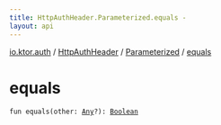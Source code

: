 ```yaml
---
title: HttpAuthHeader.Parameterized.equals - 
layout: api
---
```


<div class='api-docs-breadcrumbs'><a href="../../index.html">io.ktor.auth</a> / <a href="../index.html">HttpAuthHeader</a> / <a href="index.html">Parameterized</a> / <a href="./equals.html">equals</a></div>

# equals

<div class="signature"><code><span class="keyword">fun </span><span class="identifier">equals</span><span class="symbol">(</span><span class="parameterName" id="io.ktor.auth.HttpAuthHeader.Parameterized$equals(kotlin.Any)/other">other</span><span class="symbol">:</span>&nbsp;<a href="https://kotlinlang.org/api/latest/jvm/stdlib/kotlin/-any/index.html"><span class="identifier">Any</span></a><span class="symbol">?</span><span class="symbol">)</span><span class="symbol">: </span><a href="https://kotlinlang.org/api/latest/jvm/stdlib/kotlin/-boolean/index.html"><span class="identifier">Boolean</span></a></code></div>
